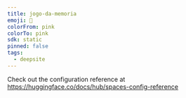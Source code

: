 ```yaml
---
title: jogo-da-memoria
emoji: 🐳
colorFrom: pink
colorTo: pink
sdk: static
pinned: false
tags:
  - deepsite
---
```


Check out the configuration reference at https://huggingface.co/docs/hub/spaces-config-reference